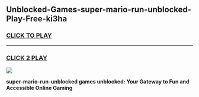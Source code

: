 
## Unblocked-Games-super-mario-run-unblocked-Play-Free-ki3ha
<h3>
<a href="https://premium76.site?title=super-mario-run-unblocked&ref=21A">CLICK TO PLAY</a></h3>
<hr>

<h3>
<a href="https://premium76.site?title=super-mario-run-unblocked&ref=21A">CLICK 2 PLAY</a>
  
</h3>

<a href="https://premium76.site?title=super-mario-run-unblocked&ref=21A"><img src="https://clearcache.store/games.png"></a>


**super-mario-run-unblocked games unblocked: Your Gateway to Fun and Accessible Online Gaming**
